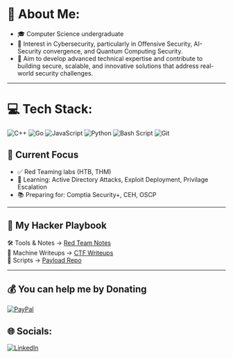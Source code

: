 # 💫 About Me:

- 🎓 Computer Science undergraduate
- 🚀 Interest in Cybersecurity, particularly in Offensive Security, AI-Security convergence, and Quantum Computing Security.
- 🔐 Aim to develop advanced technical expertise and contribute to building secure, scalable, and innovative solutions that address real-world security challenges.

---

# 💻 Tech Stack:
![C++](https://img.shields.io/badge/c++-%2300599C.svg?style=for-the-badge&logo=c%2B%2B&logoColor=white) ![Go](https://img.shields.io/badge/go-%2300ADD8.svg?style=for-the-badge&logo=go&logoColor=white) ![JavaScript](https://img.shields.io/badge/javascript-%23323330.svg?style=for-the-badge&logo=javascript&logoColor=%23F7DF1E) ![Python](https://img.shields.io/badge/python-3670A0?style=for-the-badge&logo=python&logoColor=ffdd54) ![Bash Script](https://img.shields.io/badge/bash_script-%23121011.svg?style=for-the-badge&logo=gnu-bash&logoColor=white) ![Git](https://img.shields.io/badge/git-%23F05033.svg?style=for-the-badge&logo=git&logoColor=white)


## 🔨 Current Focus
- ✅ Red Teaming labs (HTB, THM)
- 🎯 Learning: Active Directory Attacks, Exploit Deployment, Privilage Escalation
- 📚 Preparing for: Comptia Security+, CEH, OSCP

---

## 🧠 My Hacker Playbook
🛠️ Tools & Notes → [Red Team Notes](https://github.com/Dibyadipan/RedTeam-Journey)  
🎯 Machine Writeups → [CTF Writeups](https://github.com/Dibyadipan/RedTeam-Journey/tree/main/CTF-Solutions)  
🔗 Scripts → [Payload Repo](https://github.com/Dibyadipan/RedTeam-Journey/tree/main/Scripts)

---

## 💰 You can help me by Donating
  [![PayPal](https://img.shields.io/badge/PayPal-00457C?style=for-the-badge&logo=paypal&logoColor=white)](https://paypal.me/dibyadipan654) 

## 🌐 Socials:
[![LinkedIn](https://img.shields.io/badge/LinkedIn-%230077B5.svg?logo=linkedin&logoColor=white)](https://linkedin.com/in/Dibyadipan) 
